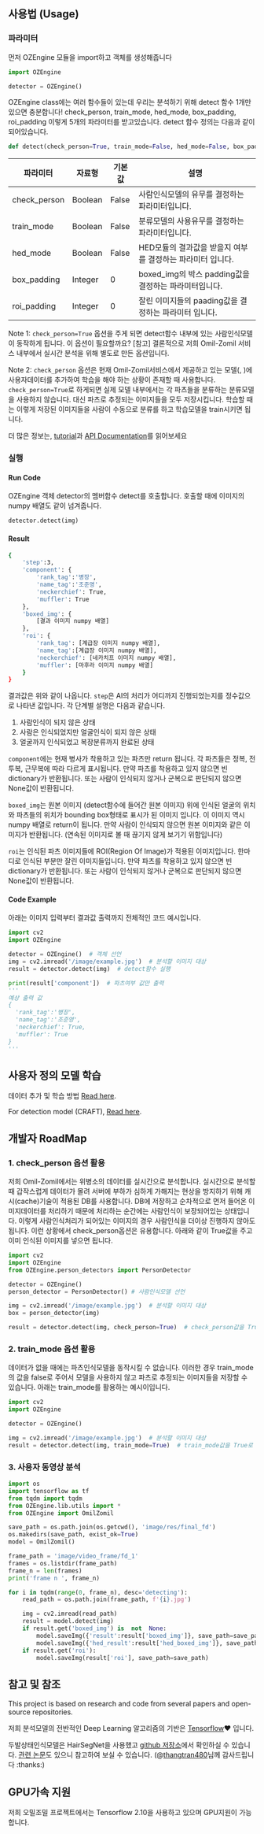 
## 사용법 (Usage)


### 파라미터

먼저 OZEngine 모듈을 import하고 객체를 생성해줍니다
``` python
import OZEngine

detector = OZEngine()
```

OZEngine class에는 여러 함수들이 있는데 우리는 분석하기 위해 detect 함수 1개만 있으면 충분합니다! 
check_person, train_mode, hed_mode, box_padding, roi_padding 이렇게 5개의 파라미터를 받고있습니다. detect 함수 정의는 다음과 같이 되어있습니다.

``` python
def detect(check_person=True, train_mode=False, hed_mode=False, box_padding=0, roi_padding=0):
```

| 파라미터 | 자료형 | 기본값 | 설명 |
| ------ | ------ | ------ | ------ |
| check_person | Boolean | False | 사람인식모델의 유무를 결정하는 파라미터입니다. |
| train_mode | Boolean | False | 분류모델의 사용유무를 결정하는 파라미터입니다. |
| hed_mode | Boolean | False | HED모듈의 결과값을 받을지 여부를 결정하는 파라미터 입니다. |
| box_padding | Integer | 0 | boxed_img의 박스 padding값을 결정하는 파라미터입니다. |
| roi_padding | Integer | 0 | 잘린 이미지들의 paading값을 결정하는 파라미터 입니다. |




Note 1: `check_person=True` 옵션을 주게 되면 detect함수 내부에 있는 사람인식모델이 동작하게 됩니다. 이 옵션이 필요할까요? [참고] 결론적으로 저희 Omil-Zomil 서비스 내부에서 실시간 분석을 위해 별도로 만든 옵션입니다.

Note 2: `check_person` 옵션은 현재 Omil-Zomil서비스에서 제공하고 있는 모델(, )에 사용자데이터를 추가하여 학습을 해야 하는 상황이 존재할 때 사용합니다. `check_person=True`로 하게되면 실제 모델 내부에서는 각 파츠들을 분류하는 분류모델을 사용하지 않습니다. 대신 파츠로 추정되는 이미지들을 모두 저장시킵니다. 학습할 때는 이렇게 저장된 이미지들을 사람이 수동으로 분류를 하고 학습모델을 train시키면 됩니다. 

더 많은 정보는, [tutorial](https://www.jaided.ai/easyocr/tutorial)과 [API Documentation](https://www.jaided.ai/easyocr/documentation)를 읽어보세요

### 실행

#### Run Code
OZEngine 객체 detector의 멤버함수 detect를 호출합니다.
호출할 때에 이미지의 numpy 배열도 같이 넘겨줍니다.

``` python
detector.detect(img)
```

#### Result
``` bash
{
    'step':3,
	'component': {
		'rank_tag':'병장',
		'name_tag':'조준영',
		'neckerchief': True,
		'muffler': True
	},
	'boxed_img': {
		[결과 이미지 numpy 배열]
	},
	'roi': {
		'rank_tag': [계급장 이미지 numpy 배열],
		'name_tag':[계급장 이미지 numpy 배열],
		'neckerchief': [네카치프 이미지 numpy 배열],
		'muffler': [마후라 이미지 numpy 배열]
	}
}
```

결과값은 위와 같이 나옵니다. `step`은 AI의 처리가 어디까지 진행되었는지를 정수값으로 나타낸 값입니다. 각 단계별 설명은 다음과 같습니다.

1. 사람인식이 되지 않은 상태
2. 사람은 인식되었지만 얼굴인식이 되지 않은 상태
3. 얼굴까지 인식되었고 복장분류까지 완료된 상태

`component`에는 현재 병사가 착용하고 있는 파츠만 return 됩니다. 각 파츠들은 정복, 전투복, 근무복에 따라 다르게 표시됩니다. 만약 파츠를 착용하고 있지 않으면 빈 dictionary가 반환됩니다. 또는 사람이 인식되지 않거나 군복으로 판단되지 않으면 None값이 반환됩니다.

`boxed_img`는 원본 이미지 (detect함수에 들어간 원본 이미지) 위에 인식된 얼굴의 위치와 파츠들의 위치가 bounding box형태로 표시가 된 이미지 입니다. 이 이미지 역시 numpy 배열로 return이 됩니다. 만약 사람이 인식되지 않으면 원본 이미지와 같은 이미지가 반환됩니다. (연속된 이미지로 볼 때 끊기지 않게 보기기 위함입니다) 

 `roi`는 인식된 파츠 이미지들에 ROI(Region Of Image)가 적용된 이미지입니다. 한마디로 인식된 부분만 잘린 이미지들입니다. 만약 파츠를 착용하고 있지 않으면 빈 dictionary가 반환됩니다. 또는 사람이 인식되지 않거나 군복으로 판단되지 않으면 None값이 반환됩니다.

#### Code Example

아래는 이미지 입력부터 결과값 출력까지 전체적인 코드 예시입니다.

``` python
import cv2
import OZEngine

detector = OZEngine()  # 객체 선언
img = cv2.imread('/image/example.jpg')  # 분석할 이미지 대상
result = detector.detect(img)  # detect함수 실행

print(result['component'])  # 파츠여부 값만 출력
'''
예상 출력 값
{
  'rank_tag':'병장',
  'name_tag':'조준영',
  'neckerchief': True,
  'muffler': True
}
'''
```


## 사용자 정의 모델 학습

데이터 추가 및 학습 방법 [Read here](https://github.com/JaidedAI/EasyOCR/blob/master/custom_model.md).

For detection model (CRAFT), [Read here](https://github.com/JaidedAI/EasyOCR/blob/master/trainer/craft/README.md).

## 개발자 RoadMap

### 1. check_person 옵션 활용

 저희 Omil-Zomil에서는 위병소의 데이터를 실시간으로 분석합니다. 실시간으로 분석할 때 갑작스럽게 데이터가 몰려 서버에 부하가 심하게 가해지는 현상을 방지하기 위해 캐시(cache)기술이 적용된 DB를 사용합니다. DB에 저장하고 순차적으로 먼저 들어온 이미지데이터를 처리하기 때문에 처리하는 순간에는 사람인식이 보장되어있는 상태입니다.
 이렇게 사람인식처리가 되어있는 이미지의 경우 사람인식을 더이상 진행하지 않아도 됩니다. 이런 상황에서 check_person옵션은 유용합니다. 아래와 같이 True값을 주고 이미 인식된 이미지를 넣으면 됩니다.
 
``` python
import cv2
import OZEngine
from OZEngine.person_detectors import PersonDetector

detector = OZEngine()
person_detector = PersonDetector() # 사람인식모델 선언

img = cv2.imread('/image/example.jpg')  # 분석할 이미지 대상
box = person_detector(img) 

result = detector.detect(img, check_person=True)  # check_person값을 True로
```

### 2. train_mode 옵션 활용

데이터가 없을 때에는 파츠인식모델을 동작시킬 수 없습니다. 이러한 경우 train_mode의 값을 false로 주어서 모델을 사용하지 않고 파츠로 추정되는 이미지들을 저장할 수 있습니다. 아래는 train_mode를 활용하는 예시이입니다.

``` python
import cv2
import OZEngine

detector = OZEngine()

img = cv2.imread('/image/example.jpg')  # 분석할 이미지 대상
result = detector.detect(img, train_mode=True)  # train_mode값을 True로
```

### 3. 사용자 동영상 분석

``` python
import os
import tensorflow as tf
from tqdm import tqdm
from OZEngine.lib.utils import *
from OZEngine import OmilZomil

save_path = os.path.join(os.getcwd(), 'image/res/final_fd')
os.makedirs(save_path, exist_ok=True)
model = OmilZomil()

frame_path = 'image/video_frame/fd_1'
frames = os.listdir(frame_path)
frame_n = len(frames)
print('frame n ', frame_n)

for i in tqdm(range(0, frame_n), desc='detecting'):
	read_path = os.path.join(frame_path, f'{i}.jpg')

	img = cv2.imread(read_path)
	result = model.detect(img)
	if result.get('boxed_img') is  not  None:
		model.saveImg({'result':result['boxed_img']}, save_path=save_path)
		model.saveImg({'hed_result':result['hed_boxed_img']}, save_path=save_path)
	if result.get('roi'):
		model.saveImg(result['roi'], save_path=save_path)
```

## 참고 및 참조

This project is based on research and code from several papers and open-source repositories.

저희 분석모델의 전반적인 Deep Learning 알고리즘의 기반은 [Tensorflow](https://pytorch.org):heart: 입니다. 

두발상태인식모델은 HairSegNet을 사용했고 [github 저장소](https://github.com/thangtran480/hair-segmentation)에서 확인하실 수 있습니다. [관련 논문](https://arxiv.org/pdf/1712.07168.pdf)도 있으니 참고하여 보실 수 있습니다. (@[thangtran480](https://github.com/thangtran480)님께 감사드립니다 :thanks:) 


## GPU가속 지원

저희 오밀조밀 프로젝트에서는 Tensorflow 2.10을 사용하고 있으며 GPU지원이 가능합니다. 
